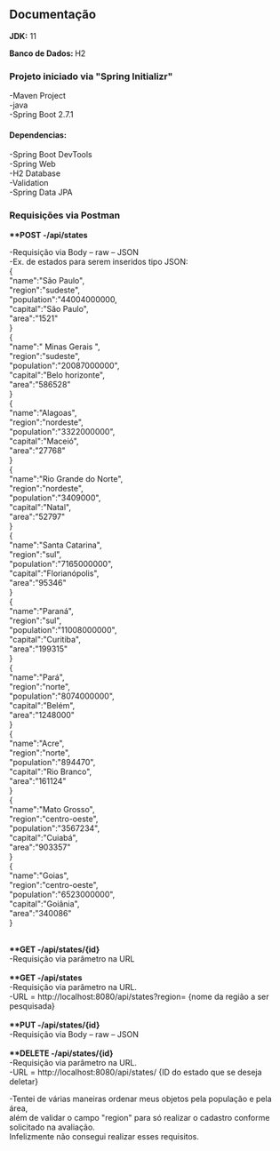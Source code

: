 <h2>Documentação</h2>
<p><b>JDK:</b> 11</p>
<p><b>Banco de Dados: </b>H2</p>
<p>

<h3>Projeto iniciado via "Spring Initializr"</h3>
-Maven Project<br>
-java<br>
-Spring Boot 2.7.1<br>

<h4>Dependencias:</h4>
-Spring Boot DevTools<br>
-Spring Web<br>
-H2 Database<br>
-Validation<br>
-Spring Data JPA<br>
</p>
<p> <h3>Requisições via Postman</h3>
<b>**POST -/api/states</b><br>

-Requisição via Body – raw – JSON<br>
-Ex. de estados para serem inseridos tipo JSON:<br>
{<br>
    "name":"São Paulo",<br>
    "region":"sudeste",<br>
    "population":"44004000000,<br>
    "capital":"São Paulo",<br>
    "area":"1521"<br>
}<br>
{<br>
    "name":" Minas Gerais ",<br>
    "region":"sudeste",<br>
    "population":"20087000000",<br>
    "capital":"Belo horizonte",<br>
    "area":"586528"<br>
}<br>
{<br>
    "name":"Alagoas",<br>
    "region":"nordeste",<br>
    "population":"3322000000",<br>
    "capital":"Maceió",<br>
    "area":"27768"<br>
}<br>
{<br>
    "name":"Rio Grande do Norte",<br>
    "region":"nordeste",<br>
    "population":"3409000",<br>
    "capital":"Natal",<br>
    "area":"52797"<br>
}<br>
{<br>
    "name":"Santa Catarina",<br>
    "region":"sul",<br>
    "population":"7165000000",<br>
    "capital":"Florianópolis",<br>
    "area":"95346"<br>
}<br>
{<br>
    "name":"Paraná",<br>
    "region":"sul",<br>
    "population":"11008000000",<br>
    "capital":"Curitiba",<br>
    "area":"199315"<br>
}<br>
{<br>
    "name":"Pará",<br>
    "region":"norte",<br>
    "population":"8074000000",<br>
    "capital":"Belém",<br>
    "area":"1248000"<br>
}<br>
{<br>
    "name":"Acre",<br>
    "region":"norte",<br>
    "population":"894470",<br>
    "capital":"Rio Branco",<br>
    "area":"161124"<br>
}<br>
{<br>
    "name":"Mato Grosso",<br>
    "region":"centro-oeste",<br>
    "population":"3567234",<br>
    "capital":"Cuiabá",<br>
    "area":"903357"<br>
}<br>
{<br>
    "name":"Goias",<br>
    "region":"centro-oeste",<br>
    "population":"6523000000",<br>
    "capital":"Goiânia",<br>
    "area":"340086"<br>
}<br><br>

<b>**GET -/api/states/{id}</b><br>
-Requisição via parâmetro na URL<br><br>
<b>**GET -/api/states</b><br>
-Requisição via parâmetro na URL.<br>
-URL = http://localhost:8080/api/states?region= {nome da região a ser pesquisada}<br><br>
<b>**PUT -/api/states/{id} </b><br>
-Requisição via Body – raw – JSON<br><br>
<b>**DELETE -/api/states/{id}</b><br>
-Requisição via parâmetro na URL.<br>
-URL = http://localhost:8080/api/states/ {ID do estado que se deseja deletar}<br>
</p>

<p>
-Tentei de várias maneiras ordenar meus objetos pela população e pela área,<br>
além de validar o campo "region" para só realizar o cadastro conforme solicitado na avaliação.<br>
Infelizmente não consegui realizar esses requisitos.<br> </p>
